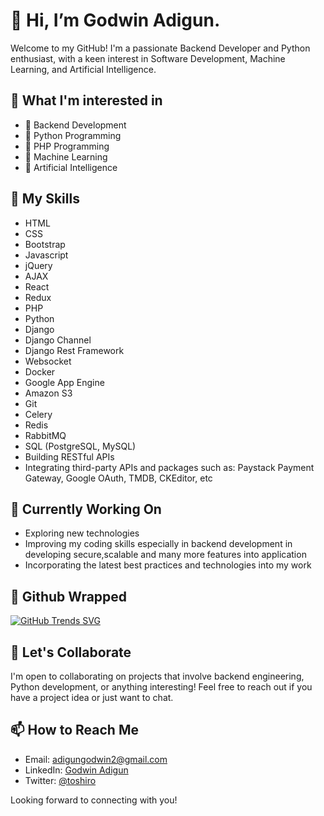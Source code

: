 # 👋 Hi, I’m Godwin Adigun.

Welcome to my GitHub! I'm a passionate Backend Developer and Python enthusiast, with a keen interest in Software Development, Machine Learning, and Artificial Intelligence.

## 👀 What I'm interested in

- 🚀 Backend Development
- 🐍 Python Programming
- 🐘 PHP Programming
- 🤖 Machine Learning
- 🧠 Artificial Intelligence

## 🌱 My Skills

- HTML
- CSS
- Bootstrap
- Javascript
- jQuery
- AJAX
- React
- Redux
- PHP
- Python
- Django
- Django Channel
- Django Rest Framework
- Websocket
- Docker
- Google App Engine
- Amazon S3
- Git
- Celery
- Redis
- RabbitMQ
- SQL (PostgreSQL, MySQL)
- Building RESTful APIs
- Integrating third-party APIs and packages such as: Paystack Payment Gateway, Google OAuth, TMDB, CKEditor, etc

## 💼 Currently Working On

- Exploring new technologies
- Improving my coding skills especially in backend development in developing secure,scalable and many more features into application
- Incorporating the latest best practices and technologies into my work

## 💼 Github Wrapped

[![GitHub Trends SVG](https://api.githubtrends.io/user/svg/Goddy01/repos?time_range=one_year&theme=dark)](https://githubtrends.io)

## 💞 Let's Collaborate

I'm open to collaborating on projects that involve backend engineering, Python development, or anything interesting! Feel free to reach out if you have a project idea or just want to chat.

## 📫 How to Reach Me

- Email: adigungodwin2@gmail.com
- LinkedIn: [Godwin Adigun](https://linkedin.com/in/godwin-adigun-b5a138219)
- Twitter: [@toshiro](https://twitter.com/toshirothethird)

Looking forward to connecting with you!

<!---
Goddy01/Goddy01 is a ✨ special ✨ repository because its `README.md` (this file) appears on your GitHub profile.
You can click the Preview link to take a look at your changes.
--->
